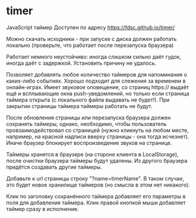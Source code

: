 # timer

JavaScript таймер
Доступен по адресу
https://fdsc.github.io/timer/

Можно скачать исходники - при запуске с диска должен работать локально (проверьте, что работает после перезапуска браузера)

Работает немного неустойчиво: иногда слишком сильно даёт гудок, иногда даёт с задержкой. Установить причину не удалось.


Позволяет добавлять любое количество таймеров для напоминания о каких-либо событиях. Хорошо подходит для слежения за временем в онлайн-играх.
Имеет звуковое оповещение, со страниц https:// выдаёт ещё и всплывающие окна push-уведомлений, но только если страница таймера открыта (с локального файла выдавать не будет!). При закрытии страницы таймера таймеры работать не будут.

После обновления страницы или перезапуска браузера должен сохранять таймеры, однако, необходимо, чтобы пользователь провзаимодействовал со страницей (нужно кликнуть на любом месте, например, на красной надписи вверху страницы - она тогда исчезнет). Иначе браузер блокирует воспроизведение звуков на странице.

Таймеры хранятся в браузере (на стороне клиента в LocalStorage), после очистки браузера таймеры будут удалены.
Из другого браузера придётся создавать другие таймеры.

Добавьте к url страницы строку "?name=timerName". В таком случае, это будет новое хранилище таймеров (но смысла в этом нет никакого).


Клик по заголовку сохранённого таймера добавляет его параметры в поля для добавления таймера. Клик правой кнопкой мыши добавляет таймер сразу в исполнение.
